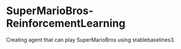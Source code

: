 # SuperMarioBros-ReinforcementLearning
Creating agent that can play SuperMarioBros using stablebaselines3.
